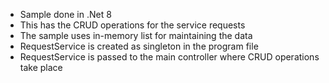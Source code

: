 * Sample done in .Net 8
* This has the CRUD operations for the service requests
* The sample uses in-memory list for maintaining the data
* RequestService is created as singleton in the program file
* RequestService is passed to the main controller where CRUD operations take place
